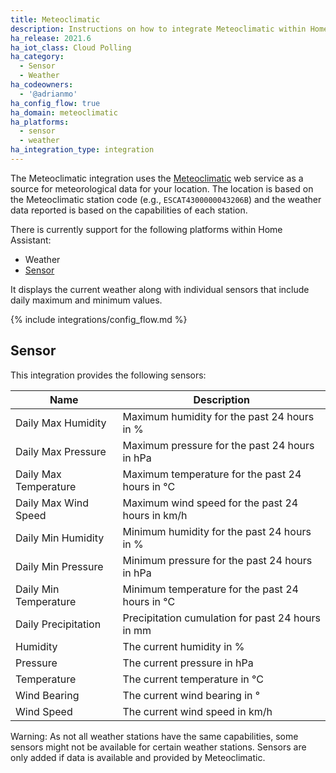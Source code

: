 ```yaml
---
title: Meteoclimatic
description: Instructions on how to integrate Meteoclimatic within Home Assistant.
ha_release: 2021.6
ha_iot_class: Cloud Polling
ha_category:
  - Sensor
  - Weather
ha_codeowners:
  - '@adrianmo'
ha_config_flow: true
ha_domain: meteoclimatic
ha_platforms:
  - sensor
  - weather
ha_integration_type: integration
---
```


The Meteoclimatic integration uses the [Meteoclimatic](https://www.meteoclimatic.net/) web service as a source for meteorological data for your location. The location is based on the Meteoclimatic station code (e.g., `ESCAT4300000043206B`) and the weather data reported is based on the capabilities of each station.

There is currently support for the following platforms within Home Assistant:

- Weather
- [Sensor](#sensor)

It displays the current weather along with individual sensors that include daily maximum and minimum values.

{% include integrations/config_flow.md %}

## Sensor

This integration provides the following sensors:

|Name|Description|
|----|-----------|
|Daily Max Humidity|Maximum humidity for the past 24 hours in %|
|Daily Max Pressure|Maximum pressure for the past 24 hours in hPa|
|Daily Max Temperature|Maximum temperature for the past 24 hours in °C|
|Daily Max Wind Speed|Maximum wind speed for the past 24 hours in km/h|
|Daily Min Humidity|Minimum humidity for the past 24 hours in %|
|Daily Min Pressure|Minimum pressure for the past 24 hours in hPa|
|Daily Min Temperature|Minimum temperature for the past 24 hours in °C|
|Daily Precipitation|Precipitation cumulation for past 24 hours in mm|
|Humidity|The current humidity in %|
|Pressure|The current pressure in hPa|
|Temperature|The current temperature in °C|
|Wind Bearing|The current wind bearing in °|
|Wind Speed|The current wind speed in km/h|

Warning: As not all weather stations have the same capabilities, some sensors might not be available for certain weather stations. Sensors are only added if data is available and provided by Meteoclimatic.

